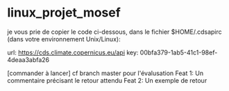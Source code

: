 # linux_projet_mosef
je vous prie de copier le code ci-dessous, dans le fichier $HOME/.cdsapirc 
(dans votre environnement Unix/Linux):

  url: https://cds.climate.copernicus.eu/api
  key: 00bfa379-1ab5-41c1-98ef-4deaa3abfa26

[commander à lancer]
cf branch master pour l'évalusation
Feat 1: Un commentaire précisant le retour attendu
Feat 2: Un exemple de retour 

